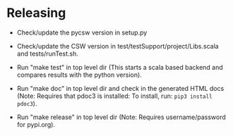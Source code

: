 # Releasing

* Check/update the pycsw version in setup.py

* Check/update the CSW version in test/testSupport/project/Libs.scala and tests/runTest.sh.

* Run "make test" in top level dir
  (This starts a scala based backend and compares results with the python version).
 

* Run "make doc" in top level dir and check in the generated HTML docs
  (Note: Requires that pdoc3 is installed: To install, run: `pip3 install pdoc3`).

* Run "make release" in top level dir
  (Note: Requires username/password for pypi.org).